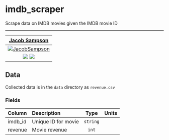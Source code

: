 # imdb_scraper

Scrape data on IMDB movies given the IMDB movie ID

---

| <a href="https://sampsonjacob.com" target="_blank">**Jacob Sampson**</a> |
| :----------------------------------------------------------: |
| [![JacobSampson](https://avatars3.githubusercontent.com/u/42616056?s=200&v=4)](http://sampsonjacob.com) |
| <a href="http://linkedin.com/in/jacob-i-sampson" target="_blank"><img src="https://img.shields.io/badge/LinkedIn-0077B5?style=for-the-badge&logo=linkedin&logoColor=white"></a> <a href="mailto: jacob.samps@gmail.com"><img src="https://img.shields.io/badge/Gmail-D14836?style=for-the-badge&logo=gmail&logoColor=white"></a>  |

## Data

Collected data is in the `data` directory as `revenue.csv`

### Fields

| Column | Description | Type | Units |
| :--------------------------- |:----------------------------------------------------------|:----------------------------------------------------------:| :---: |
| imdb_id | Unique ID for movie | `string` | |
| revenue | Movie revenue | `int` | |
